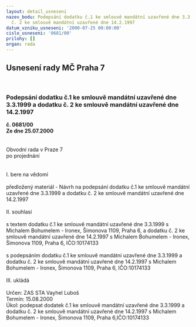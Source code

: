```yaml
---
layout: detail_usneseni
nazev_bodu: Podepsání dodatku č.1 ke smlouvě mandátní uzavřené dne 3.3.1999 a dodatku
  č. 2 ke smlouvě mandátní uzavřené dne 14.2.1997
datum_vzniku_usneseni: '2000-07-25 00:00:00'
cislo_usneseni: '0681/00'
prilohy: []
organ: rada
---
```

<div id="ucUsn_pList" class="usn">
	<span><h2>Usnesení rady MČ Praha 7 </h2>
<br></span><div class="standBody">
<span><h3>Podepsání dodatku č.1 ke smlouvě mandátní uzavřené dne 3.3.1999 a dodatku č. 2 ke smlouvě mandátní uzavřené dne 14.2.1997</h3></span><div class="center">
		<strong>č. 0681/00</strong><br>
	</div>
<div class="center">
		<strong>Ze dne 25.07.2000</strong><br><br>
	</div>     <br>Obvodní rada v Praze 7<br>po projednání<br><br><br>I.	bere na vědomí<br><br> předložený materiál - Návrh na podepsání dodatku č.1 ke smlouvě mandátní uzavřené dne 3.3.1999 a dodatku č. 2 ke smlouvě mandátní uzavřené dne 14.2.1997<br><br>II.  souhlasí <br><br>s textem dodatku č.1 ke smlouvě mandátní uzavřené dne 3.3.1999 s Michalem Bohumelem - Ironex, Šimonova 1109, Praha 6, a dodatku č. 2 ke smlouvě mandátní uzavřené dne 14.2.1997 s Michalem Bohumelem - Ironex, Šimonova 1109, Praha 6, IČO:10174133<br><br>s podepsáním  dodatku č.1 ke smlouvě mandátní uzavřené dne 3.3.1999 a dodatku č. 2 ke smlouvě mandátní uzavřené dne 14.2.1997 s Michalem Bohumelem - Ironex, Šimonova 1109, Praha 6, IČO:10174133<br><br>III.	ukládá <br><br> Určen:	     	ZAS STA Vayhel Luboš<br>Termín: 15.08.2000<br>Úkol:	podepsat dodatek č.1 ke smlouvě mandátní uzavřené dne 3.3.1999 a dodatku č. 2 ke smlouvě mandátní uzavřené dne 14.2.1997 s Michalem Bohumelem - Ironex, Šimonova 1109, Praha 6,IČO:10174133<br><br><br>
</div>
</div>